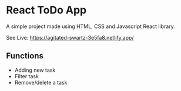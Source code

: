 # React ToDo App

A simple project made using HTML, CSS and Javascript React library.

See Live: https://agitated-swartz-3e5fa8.netlify.app/

## Functions

- Adding new task
- Filter task
- Remove/delete a task

